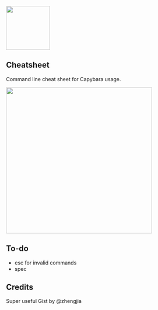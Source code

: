 <img src="https://travis-ci.org/katmutua/cheatsheet.svg" width="120">

Cheatsheet
----------

Command line cheat sheet for Capybara usage.

<img src="http://i.imgur.com/pwrUd4p.png" width="400" margin-left="50px">


To-do
-----
* esc for invalid commands
* spec

Credits
-------
Super useful Gist by @zhengjia
